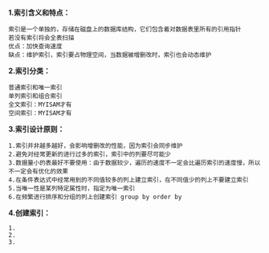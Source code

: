 
**1.索引含义和特点：**

    索引是一个单独的，存储在磁盘上的数据库结构，它们包含着对数据表里所有的引用指针
    若没有索引将会全表扫描
    优点：加快查询速度
    缺点：维护索引，索引要占物理空间，当数据被增删改时，索引也会动态维护

**2.索引分类：**

    普通索引和唯一索引
    单列索引和组合索引
    全文索引：MYISAM才有
    空间索引：MYISAM才有
    
**3.索引设计原则：**

    1.索引并非越多越好，会影响增删改的性能，因为索引会同步维护
    2.避免对经常更新的进行过多的索引，索引中的列要尽可能少
    3.数据量小的表最好不要使用：由于数据较少，遍历的速度不一定会比遍历索引的速度慢，所以不一定会有优化的效果
    4.在条件表达式中经常用到的不同值较多的列上建立索引，在不同值少的列上不要建立索引
    5.当唯一性是某列特定属性时，指定为唯一索引
    6.在频繁进行排序和分组的列上创建索引 group by order by
     
**4.创建索引：**

    1.
    2.
    3.